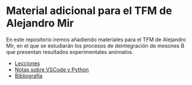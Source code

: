 # Material adicional para el TFM de Alejandro Mir

En este repositorio iremos añadiendo materiales para el TFM de Alejandro Mir, en el que se estudiarán los procesos de deintegración de mesones B que presentan resultados experimentales anómalos.

* [Lecciones](Lecciones/README.md)
* [Notas sobre VSCode y Python](vscode/README.md)
* [Bibliografía](biblio.md)
